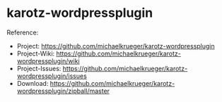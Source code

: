 karotz-wordpressplugin
======================
Reference: 
* Project: https://github.com/michaelkrueger/karotz-wordpressplugin
* Project-Wiki: https://github.com/michaelkrueger/karotz-wordpressplugin/wiki
* Project-Issues: https://github.com/michaelkrueger/karotz-wordpressplugin/issues
* Download: https://github.com/michaelkrueger/karotz-wordpressplugin/zipball/master
